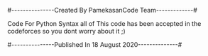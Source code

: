 #---------------Created By PamekasanCode Team-------------#

  Code For Python Syntax
  all of This code has been accepted in the codeforces so you dont worry about it ;)

#---------------Published In 18 August 2020--------------#
